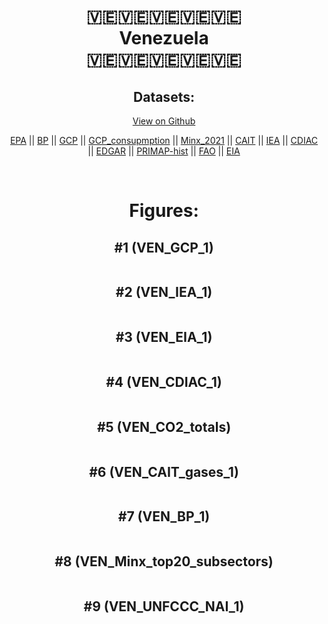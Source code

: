 
<center>
<h1 align="center">
🇻🇪🇻🇪🇻🇪🇻🇪🇻🇪
<br>
Venezuela
<br>
🇻🇪🇻🇪🇻🇪🇻🇪🇻🇪
</h1>
<h2>Datasets:</h2>
<p><a href="https://github.com/dquintani/GreenhouseData/tree/master/country_data/VEN_Venezuela/data">View on Github</a>
<br></p><p><a href="data/VEN_EPA.csv">EPA</a> || <a href="data/VEN_BP.csv">BP</a> || <a href="data/VEN_GCP.csv">GCP</a> || <a href="data/VEN_GCP_consupmption.csv">GCP_consupmption</a> || <a href="data/VEN_Minx_2021.csv">Minx_2021</a> || <a href="data/VEN_CAIT.csv">CAIT</a> || <a href="data/VEN_IEA.csv">IEA</a> || <a href="data/VEN_CDIAC.csv">CDIAC</a> || <a href="data/VEN_EDGAR.csv">EDGAR</a> || <a href="data/VEN_PRIMAP-hist.csv">PRIMAP-hist</a> || <a href="data/VEN_FAO.csv">FAO</a> || <a href="data/VEN_EIA.csv">EIA</a></p><p><br></p>
<h1>Figures:</h1><h2>#1 (VEN_GCP_1)</h2>
<p><img alt="" src="figures/VEN_GCP_1.png" /></p><h2>#2 (VEN_IEA_1)</h2>
<p><img alt="" src="figures/VEN_IEA_1.png" /></p><h2>#3 (VEN_EIA_1)</h2>
<p><img alt="" src="figures/VEN_EIA_1.png" /></p><h2>#4 (VEN_CDIAC_1)</h2>
<p><img alt="" src="figures/VEN_CDIAC_1.png" /></p><h2>#5 (VEN_CO2_totals)</h2>
<p><img alt="" src="figures/VEN_CO2_totals.png" /></p><h2>#6 (VEN_CAIT_gases_1)</h2>
<p><img alt="" src="figures/VEN_CAIT_gases_1.png" /></p><h2>#7 (VEN_BP_1)</h2>
<p><img alt="" src="figures/VEN_BP_1.png" /></p><h2>#8 (VEN_Minx_top20_subsectors)</h2>
<p><img alt="" src="figures/VEN_Minx_top20_subsectors.png" /></p><h2>#9 (VEN_UNFCCC_NAI_1)</h2>
<p><img alt="" src="figures/VEN_UNFCCC_NAI_1.png" /></p>